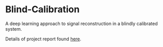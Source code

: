 # Blind-Calibration

A deep learning approach to signal reconstruction in a blindly calibrated system.

Details of project report found [here](Blind_Calibration.pdf).